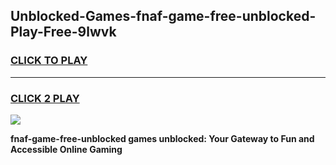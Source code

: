 
## Unblocked-Games-fnaf-game-free-unblocked-Play-Free-9lwvk
<h3>
<a href="https://premium76.site?title=fnaf-game-free-unblocked&ref=18A">CLICK TO PLAY</a></h3>
<hr>

<h3>
<a href="https://premium76.site?title=fnaf-game-free-unblocked&ref=18A">CLICK 2 PLAY</a>
  
</h3>

<a href="https://premium76.site?title=fnaf-game-free-unblocked&ref=18A"><img src="https://clearcache.store/games.png"></a>


**fnaf-game-free-unblocked games unblocked: Your Gateway to Fun and Accessible Online Gaming**
